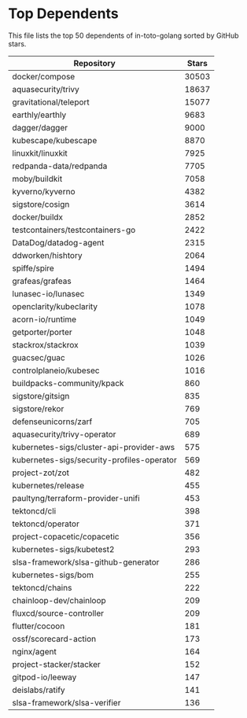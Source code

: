
# Top Dependents

This file lists the top 50 dependents of in-toto-golang sorted by GitHub stars.

| Repository | Stars |
|------------|-------|
| docker/compose | 30503 |
| aquasecurity/trivy | 18637 |
| gravitational/teleport | 15077 |
| earthly/earthly | 9683 |
| dagger/dagger | 9000 |
| kubescape/kubescape | 8870 |
| linuxkit/linuxkit | 7925 |
| redpanda-data/redpanda | 7705 |
| moby/buildkit | 7058 |
| kyverno/kyverno | 4382 |
| sigstore/cosign | 3614 |
| docker/buildx | 2852 |
| testcontainers/testcontainers-go | 2422 |
| DataDog/datadog-agent | 2315 |
| ddworken/hishtory | 2064 |
| spiffe/spire | 1494 |
| grafeas/grafeas | 1464 |
| lunasec-io/lunasec | 1349 |
| openclarity/kubeclarity | 1078 |
| acorn-io/runtime | 1049 |
| getporter/porter | 1048 |
| stackrox/stackrox | 1039 |
| guacsec/guac | 1026 |
| controlplaneio/kubesec | 1016 |
| buildpacks-community/kpack | 860 |
| sigstore/gitsign | 835 |
| sigstore/rekor | 769 |
| defenseunicorns/zarf | 705 |
| aquasecurity/trivy-operator | 689 |
| kubernetes-sigs/cluster-api-provider-aws | 575 |
| kubernetes-sigs/security-profiles-operator | 569 |
| project-zot/zot | 482 |
| kubernetes/release | 455 |
| paultyng/terraform-provider-unifi | 453 |
| tektoncd/cli | 398 |
| tektoncd/operator | 371 |
| project-copacetic/copacetic | 356 |
| kubernetes-sigs/kubetest2 | 293 |
| slsa-framework/slsa-github-generator | 286 |
| kubernetes-sigs/bom | 255 |
| tektoncd/chains | 222 |
| chainloop-dev/chainloop | 209 |
| fluxcd/source-controller | 209 |
| flutter/cocoon | 181 |
| ossf/scorecard-action | 173 |
| nginx/agent | 164 |
| project-stacker/stacker | 152 |
| gitpod-io/leeway | 147 |
| deislabs/ratify | 141 |
| slsa-framework/slsa-verifier | 136 |
